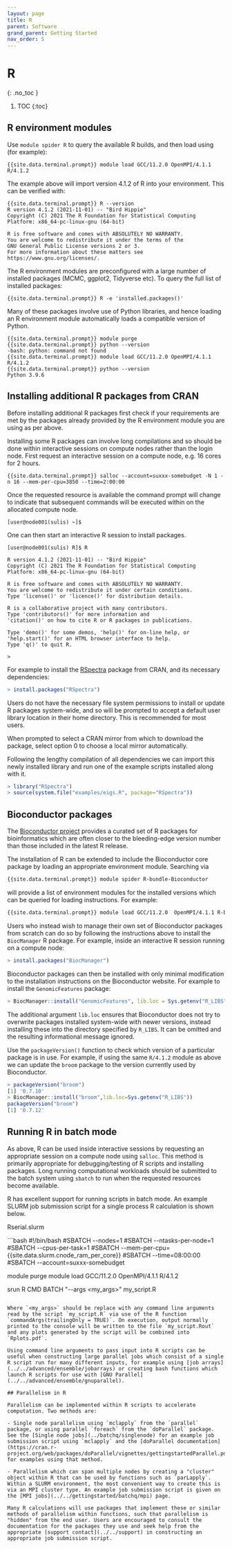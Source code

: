 ```yaml
---
layout: page
title: R 
parent: Software
grand_parent: Getting Started
nav_order: 5
---
```


# R 
{: .no_toc }

1. TOC
{:toc}

## R environment modules

Use `module spider R` to query the available R builds, and then load using (for example):

```shell
{{site.data.terminal.prompt}} module load GCC/11.2.0 OpenMPI/4.1.1 R/4.1.2
```

The example above will import version 4.1.2 of R into your environment. This can be verified with:

```shell
{{site.data.terminal.prompt}} R --version
R version 4.1.2 (2021-11-01) -- "Bird Hippie"
Copyright (C) 2021 The R Foundation for Statistical Computing
Platform: x86_64-pc-linux-gnu (64-bit)

R is free software and comes with ABSOLUTELY NO WARRANTY.
You are welcome to redistribute it under the terms of the
GNU General Public License versions 2 or 3.
For more information about these matters see
https://www.gnu.org/licenses/.
```
The R environment modules are preconfigured with a large number of installed packages (MCMC, ggplot2, Tidyverse etc). To query the full list of installed packages:

```shell
{{site.data.terminal.prompt}} R -e 'installed.packages()'
```

Many of these packages involve use of Python libraries, and hence loading an R environment module automatically loads a compatible version of Python. 

```shell
{{site.data.terminal.prompt}} module purge
{{site.data.terminal.prompt}} python --version
-bash: python: command not found
{{site.data.terminal.prompt}} module load GCC/11.2.0 OpenMPI/4.1.1 R/4.1.2
{{site.data.terminal.prompt}} python --version 
Python 3.9.6
```

## Installing additional R packages from CRAN

Before installing additional R packages first check if your requirements are met by the packages already provided by the R environment module you are using as per above.

Installing some R packages can involve long compilations and so should be done within interactive sessions on compute nodes rather than the login node. First request an interactive session on a compute node, e.g. 16 cores for 2 hours.

```shell
{{site.data.terminal.prompt}} salloc --account=suxxx-somebudget -N 1 -n 16 --mem-per-cpu=3850 --time=2:00:00
```

Once the requested resource is available the command prompt will change to indicate that subsequent commands will be executed within on the allocated compute node.

```shell
[user@node001(sulis) ~]$ 
```

One can then start an interactive R session to install packages.

```
[user@node001(sulis) R]$ R

R version 4.1.2 (2021-11-01) -- "Bird Hippie"
Copyright (C) 2021 The R Foundation for Statistical Computing
Platform: x86_64-pc-linux-gnu (64-bit)

R is free software and comes with ABSOLUTELY NO WARRANTY.
You are welcome to redistribute it under certain conditions.
Type 'license()' or 'licence()' for distribution details.

R is a collaborative project with many contributors.
Type 'contributors()' for more information and
'citation()' on how to cite R or R packages in publications.

Type 'demo()' for some demos, 'help()' for on-line help, or
'help.start()' for an HTML browser interface to help.
Type 'q()' to quit R.

> 
```
For example to install the [RSpectra](https://cran.r-project.org/web/packages/RSpectra/index.html) package from CRAN, and its necessary dependencies:

```R
> install.packages("RSpectra")
```
Users do not have the necessary file system permissions to install or update R packages system-wide, and so will be prompted to accept a default user library location in their home directory. This is recommended for most users. 

When prompted to select a CRAN mirror from which to download the package, select option 0 to choose a local mirror automatically.

Following the lengthy compilation of all dependencies we can import this newly installed library and run one of the example scripts installed along with it.

```R
> library("RSpectra")
> source(system.file("examples/eigs.R", package="RSpectra"))
```

## Bioconductor packages

The [Bioconductor project](http://www.bioconductor.org/) provides a curated set of R packages for bioinformatics which are often closer to the bleeding-edge version number than those included in the latest R release. 

The installation of R can be extended to include the Bioconductor core package by loading an appropriate environment module. Searching via
```bash
{{site.data.terminal.prompt}} module spider R-bundle-Bioconductor
```
will provide a list of environment modules for the installed versions which can be queried for loading instructions. For example:

```bash
{{site.data.terminal.prompt}} module load GCC/11.2.0  OpenMPI/4.1.1 R-bundle-Bioconductor/3.14-R-4.1.2
```

Users who instead wish to manage their own set of Bioconductor packages from scratch can do so by following the instructions above to install the `BiocManager` R package. For example, inside an interactive R session running on a compute node:

```R
> install.packages("BiocManager")
```

Bioconductor packages can then be installed with only minimal modification to the installation instructions on the Bioconductor website. For example to install the `GenomicFeatures` package:

```R
> BiocManager::install("GenomicFeatures", lib.loc = Sys.getenv("R_LIBS"))
```

The additional argument `lib.loc` ensures that Bioconductor does not try to overwrite packages installed system-wide with newer versions, instead installing these into the directory specified by `R_LIBS`. It can be omitted and the resulting informational message ignored.

Use the `packageVersion()` function to check which version of a particular package is in use. For example, if using the same `R/4.1.2` module as above we can update the `broom` package to the version currently used by Bioconductor.

```R
> packageVersion("broom")
[1] '0.7.10'
> BiocManager::install("broom",lib.loc=Sys.getenv("R_LIBS"))
packageVersion("broom")
[1] '0.7.12'
```

## Running R in batch mode

As above, R can be used inside interactive sessions by requesting an appropriate session on a compute node using `salloc`. This method is primarily appropriate for debugging/testing of R scripts and installing packages. Long running computational workloads should be submitted to the batch system using `sbatch` to run when the requested resources become available.

R has excellent support for running scripts in batch mode. An example SLURM job submission script for a single process R calculation is shown below.

<p class="codeblock-label">Rserial.slurm</p>
```bash
#!/bin/bash
#SBATCH --nodes=1
#SBATCH --ntasks-per-node=1
#SBATCH --cpus-per-task=1
#SBATCH --mem-per-cpu={{site.data.slurm.cnode_ram_per_core}}
#SBATCH --time=08:00:00
#SBATCH --account=suxxx-somebudget

module purge
module load GCC/11.2.0 OpenMPI/4.1.1 R/4.1.2

srun R CMD BATCH "--args <my_args>" my_script.R
```

Where `<my_args>` should be replace with any command line arguments read by the script `my_script.R` via use of the R function `commandArgs(trailingOnly = TRUE)`. On execution, output normally printed to the console will be written to the file `my_script.Rout` and any plots generated by the script will be combined into `Rplots.pdf`. 

Using command line arguments to pass input into R scripts can be useful when constructing large parallel jobs which consist of a single R script run for many different inputs, for example using [job arrays](../../advanced/ensemble/jobarrays) or creating bash functions which launch R scripts for use with [GNU Parallel](../../advanced/ensemble/gnuparallel).

## Parallelism in R

Parallelism can be implemented within R scripts to accelerate computation. Two methods are:

- Single node parallelism using `mclapply` from the `parallel` package, or using parallel `foreach` from the `doParallel` package. See the [Single node jobs](../batchq/singlenode) for an example job submission script using `mclapply` and the [doParallel documentation](https://cran.r-project.org/web/packages/doParallel/vignettes/gettingstartedParallel.pdf) for examples using that method.

- Parallelism which can span multiple nodes by creating a "cluster" object within R that can be used by functions such as `parLapply`. Within a SLURM environment, the most convenient way to create this is via an MPI cluster type. An example job submission script is given on the [MPI jobs](../../gettingstarted/batchq/mpi) page.

Many R calculations will use packages that implement these or similar methods of parallelism within functions, such that parallelism is "hidden" from the end user. Users are encouraged to consult the documentation for the packages they use and seek help from the appropriate [support contact](../../support) in constructing an appropriate job submission script. 